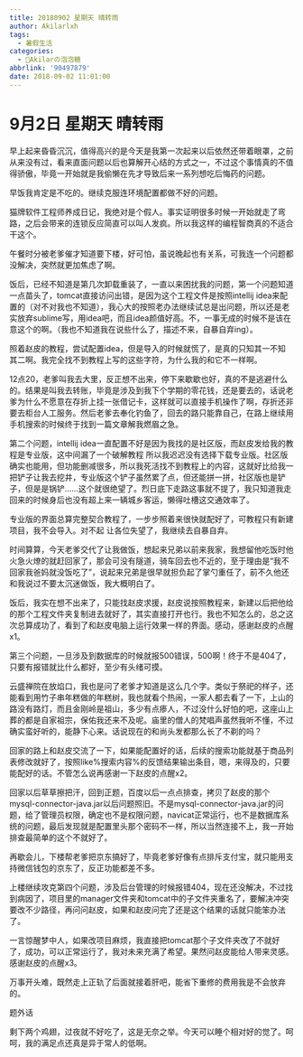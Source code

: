 ```yaml
---
title: 20180902 星期天 晴转雨
author: Akilarlxh
tags:
  - 暑假生活
categories:
  - 🍬Akilarの泡泡糖
abbrlink: '90497879'
date: 2018-09-02 11:01:00
---
```

# 9月2日 星期天 晴转雨

早上起来昏昏沉沉，值得高兴的是今天是我第一次起来以后依然还带着眼罩，之前从来没有过，看来直面问题以后也算解开心结的方式之一，不过这个事情真的不值得骄傲，毕竟一开始就是我偷懒在先才导致后来一系列想吃后悔药的问题。

早饭我肯定是不吃的。继续克服连环境配置都做不好的问题。

猫牌软件工程师养成日记，我绝对是个假人。事实证明很多时候一开始就走了弯路，之后会带来的连锁反应简直可以叫人发疯。所以我这样的编程智商真的不适合干这个。

午餐时分被老爹催才知道要下楼，好可怕，虽说晚起也有关系，可我连一个问题都没解决，突然就更加焦虑了啊。

饭后，已经不知道是第几次卸载重装了，一直以来困扰我的问题，第一个问题知道一点苗头了，tomcat直接访问出错，是因为这个工程文件是按照intellij idea来配置的（对不对我也不知道），我心大的按照老办法继续试总是出问题，所以还是老实放弃sublime写，用idea吧，而且idea颜值好高。不，一事无成的时候不是该在意这个的啊。（我也不知道我在说些什么了，描述不来，自暴自弃ing）。

照着赵皮的教程，尝试配置idea，但是导入的时候就慌了，是真的只知其一不知其二啊。我完全找不到教程上写的这些字符，为什么我的和它不一样啊。

12点20，老爹叫我去大里，反正想不出来，停下来歇歇也好，真的不是逃避什么的。结果是叫我去转账，毕竟是涉及到我下个学期的零花钱，还是要去的，话说老爹为什么不愿意在存折上挂一张借记卡，这样就可以直接手机操作了啊，存折还非要去柜台人工服务。然后老爹去奉化钓鱼了，回去的路只能靠自己，在路上继续用手机搜索的时候终于找到一篇文章解我燃眉之急。

第二个问题，intellij idea一直配置不好是因为我找的是社区版，而赵皮发给我的教程是专业版，这中间漏了一个破解教程 所以我迟迟没有选择下载专业版。社区版确实也能用，但功能删减很多，所以我死活找不到教程上的内容，这就好比给我一把铲子让我去挖井，专业版这个铲子虽然累了点，但还能拼一拼，社区版也是铲子，但是是锅铲……这个就很绝望了。烈日底下走路这事就不提了，我只知道我走回来的时候身后也没有超上来一辆城乡客运，懒得吐槽这交通效率了。

专业版的界面总算完整契合教程了，一步步照着来很快就配好了，可教程只有新建项目，我不会导入。对不起 让各位失望了，我继续去自暴自弃。

时间算算，今天老爹交代了让我做饭，想起来兄弟以前来我家，我想留他吃饭时他火急火燎的就赶回家了，那会可没有隧道，骑车回去也不近的，至于理由是“我不回家我爸妈就没饭吃了”，说起来兄弟是很早就担负起了掌勺重任了，前不久他还和我说过不要太沉迷做饭，我大概明白了。

饭后，我实在想不出来了，只能找赵皮求援，赵皮说按照教程来，新建以后把他给的那个工程文件夹复制进去就好了，其实直接打开也行。我也不知怎么的，总之这次总算成功了，看到了和赵皮电脑上运行效果一样的界面。感动，感谢赵皮的点醒x1。

第三个问题，一旦涉及到数据库的时候就报500错误，500啊！终于不是404了，只要有报错就比什么都好，至少有头绪可摸。

云盛禅院在放焰口，我也是问了老爹才知道是这么几个字。类似于祭祀的样子，还能看到用竹子串年糕做的年糕树，我也就看个热闹，一家人都去看了一下，上山的路没有路灯，而且金刚岭是祖山，多少有点瘆人，不过没什么好怕的吧，这座山上葬的都是自家祖宗，保佑我还来不及呢。庙里的僧人的梵唱声虽然我听不懂，不过确实蛮好听的，能静下心来。话说现在的和尚头发都那么长了不剃的吗？

回家的路上和赵皮交流了一下，如果能配置好的话，后续的搜索功能就基于商品列表修改就好了，按照like%搜索内容%的反馈结果输出条目，嗯，来得及的，只要能配好的话。不管怎么说再感谢一下赵皮的点醒x2。

回家以后草草擦把汗，回到正题，百度以后一点点排查，拷贝了赵皮的那个mysql-connector-java.jar以后问题照旧。不是mysql-connector-java.jar的问题，给了管理员权限，确定也不是权限问题，navicat正常运行，也不是数据库系统的问题，最后发现就是配置里头那个密码不一样，所以当然连接不上，我一开始排查最简单的这个不就好了。

再歇会儿，下楼帮老爹把京东搞好了，毕竟老爹好像有点排斥支付宝，就只能用支持微信钱包的京东了，反正功能都差不多。

上楼继续攻克第四个问题，涉及后台管理的时候报错404，现在还没解决，不过找到病因了，项目里的manager文件夹和tomcat中的子文件夹重名了，要解决冲突要改不少路径，再问问赵皮，如果和赵皮问完了还是这个结果的话就只能笨办法了。

一言惊醒梦中人，如果改项目麻烦，我直接把tomcat那个子文件夹改了不就好了，成功，可以正常运行了，我对未来充满了希望。果然问赵皮能给人带来灵感。感谢赵皮的点醒x3。

万事开头难，既然走上正轨了后面就接着肝吧，能省下重修的费用我是不会放弃的。

题外话

剩下两个鸡翅，过夜就不好吃了，这是无奈之举。今天可以睡个相对好的觉了。呵呵，我的满足点还真是异于常人的低啊。
